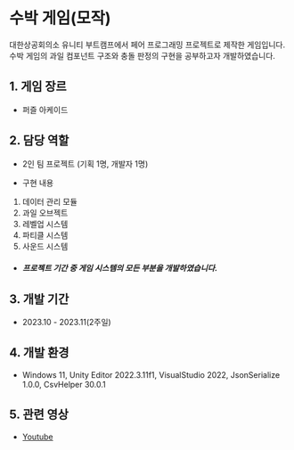# 수박 게임(모작)
대한상공회의소 유니티 부트캠프에서 페어 프로그래밍 프로젝트로 제작한 게임입니다.  
수박 게임의 과일 컴포넌트 구조와 충돌 판정의 구현을 공부하고자 개발하였습니다.

## 1. 게임 장르
- 퍼즐 아케이드
## 2. 담당 역할
- 2인 팀 프로젝트
  (기획 1명, 개발자 1명)

- 구현 내용
1) 데이터 관리 모듈
2) 과일 오브젝트
3) 레벨업 시스템
4) 파티클 시스템
5) 사운드 시스템
 
- ##### 프로젝트 기간 중 게임 시스템의 모든 부분을 개발하였습니다.
## 3. 개발 기간
- 2023.10 - 2023.11(2주일)
## 4. 개발 환경
- Windows 11, Unity Editor 2022.3.11f1, VisualStudio 2022, JsonSerialize 1.0.0, CsvHelper 30.0.1
## 5. 관련 영상
- [Youtube](https://youtu.be/zwoIGT1O2zY?si=DTVF9J3VoN93kIKf)
